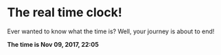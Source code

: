 # The real time clock!

Ever wanted to know what the time is? Well, your journey is about to end!

**The time is Nov 09, 2017, 22:05**